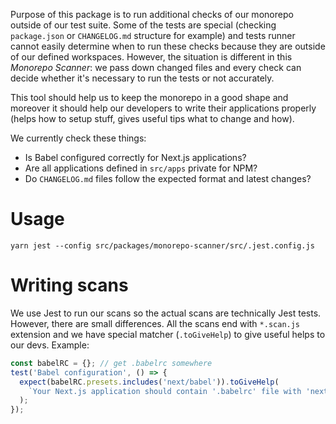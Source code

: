 Purpose of this package is to run additional checks of our monorepo outside of our test suite. Some of the tests are special (checking `package.json` or `CHANGELOG.md` structure for example) and tests runner cannot easily determine when to run these checks because they are outside of our defined workspaces. However, the situation is different in this _Monorepo Scanner_: we pass down changed files and every check can decide whether it's necessary to run the tests or not accurately.

This tool should help us to keep the monorepo in a good shape and moreover it should help our developers to write their applications properly (helps how to setup stuff, gives useful tips what to change and how).

We currently check these things:

- Is Babel configured correctly for Next.js applications?
- Are all applications defined in `src/apps` private for NPM?
- Do `CHANGELOG.md` files follow the expected format and latest changes?

# Usage

```text
yarn jest --config src/packages/monorepo-scanner/src/.jest.config.js
```

# Writing scans

We use Jest to run our scans so the actual scans are technically Jest tests. However, there are small differences. All the scans end with `*.scan.js` extension and we have special matcher (`.toGiveHelp`) to give useful helps to our devs. Example:

```js
const babelRC = {}; // get .babelrc somewhere
test('Babel configuration', () => {
  expect(babelRC.presets.includes('next/babel')).toGiveHelp(
    `Your Next.js application should contain '.babelrc' file with 'next/babel' preset.`,
  );
});
```
